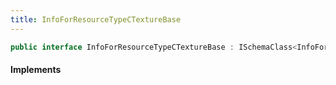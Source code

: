 ```yaml
---
title: InfoForResourceTypeCTextureBase
---
```


```csharp
public interface InfoForResourceTypeCTextureBase : ISchemaClass<InfoForResourceTypeCTextureBase>, ISchemaField, ISchemaClass, INativeHandle
```

#### Implements

